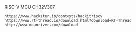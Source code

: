 RISC-V MCU CH32V307

```
https://www.hackster.io/contests/hackitriscv
https://www.rt-thread.io/download.html?download=RT-Thread
http://www.mounriver.com/download
```